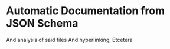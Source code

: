 


# Automatic Documentation from JSON Schema
And analysis of said files
And hyperlinking, Etcetera



